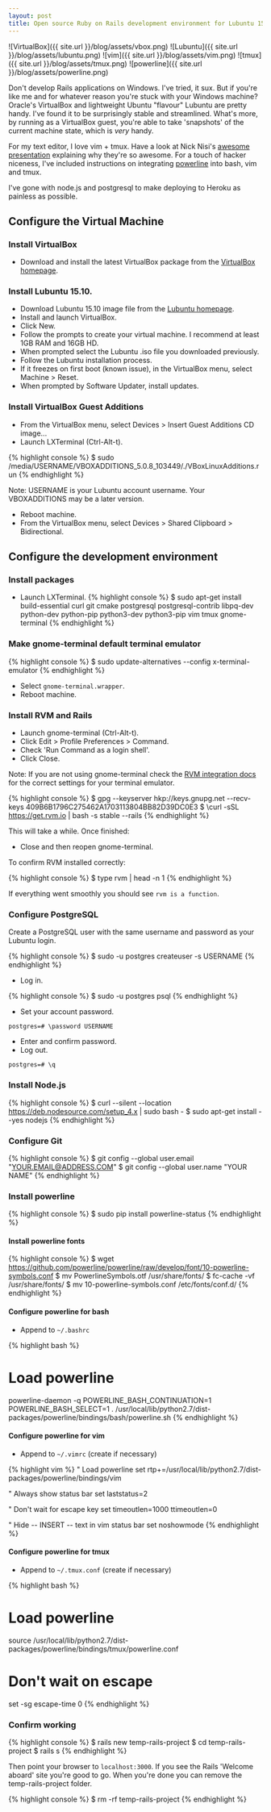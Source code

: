 ```yaml
---
layout: post
title: Open source Ruby on Rails development environment for Lubuntu 15.10 as a guest in VirtualBox 5.0.8 with Vim, tmux and powerline
---
```


![VirtualBox]({{ site.url }}/blog/assets/vbox.png)
![Lubuntu]({{ site.url }}/blog/assets/lubuntu.png)
![vim]({{ site.url }}/blog/assets/vim.png)
![tmux]({{ site.url }}/blog/assets/tmux.png)
![powerline]({{ site.url }}/blog/assets/powerline.png)

Don't develop Rails applications on Windows. I've tried, it sux. But if you're like me and for whatever reason you're stuck with your Windows machine? Oracle's VirtualBox and lightweight Ubuntu "flavour" Lubuntu are pretty handy. I've found it to be surprisingly stable and streamlined. What's more, by running as a VirtualBox guest, you're able to take 'snapshots' of the current machine state, which is *very* handy.

For my text editor, I love vim + tmux. Have a look at Nick Nisi's [awesome presentation](https://youtu.be/5r6yzFEXajQ) explaining why they're so awesome. For a touch of hacker niceness, I've included instructions on integrating [powerline](https://github.com/powerline/powerline) into bash, vim and tmux.

I've gone with node.js and postgresql to make deploying to Heroku as painless as possible.

## Configure the Virtual Machine

### Install VirtualBox
* Download and install the latest VirtualBox package from the [VirtualBox homepage](https://www.virtualbox.org/).

### Install Lubuntu 15.10.
* Download Lubuntu 15.10 image file from the [Lubuntu homepage](http://lubuntu.net/).
* Install and launch VirtualBox.
* Click New.
* Follow the prompts to create your virtual machine. I recommend at least 1GB RAM and 16GB HD.
* When prompted select the Lubuntu .iso file you downloaded previously.
* Follow the Lubuntu installation process.
* If it freezes on first boot (known issue), in the VirtualBox menu, select Machine > Reset.
* When prompted by Software Updater, install updates.

### Install VirtualBox Guest Additions
* From the VirtualBox menu, select Devices > Insert Guest Additions CD image...
* Launch LXTerminal (Ctrl-Alt-t).

{% highlight console %}
$ sudo /media/USERNAME/VBOXADDITIONS_5.0.8_103449/./VBoxLinuxAdditions.run
{% endhighlight %}

Note: USERNAME is your Lubuntu account username. Your VBOXADDITIONS may be a later version.

* Reboot machine.
* From the VirtualBox menu, select Devices > Shared Clipboard > Bidirectional.

## Configure the development environment

### Install packages
* Launch LXTerminal.
{% highlight console %}
$ sudo apt-get install build-essential curl git cmake postgresql postgresql-contrib libpq-dev python-dev python-pip python3-dev python3-pip vim tmux gnome-terminal
{% endhighlight %}

### Make gnome-terminal default terminal emulator
{% highlight console %}
$ sudo update-alternatives --config x-terminal-emulator
{% endhighlight %}

* Select `gnome-terminal.wrapper`.
* Reboot machine.

### Install RVM and Rails
* Launch gnome-terminal (Ctrl-Alt-t).
* Click Edit > Profile Preferences > Command.
* Check 'Run Command as a login shell'. 
* Click Close.

Note: If you are not using gnome-terminal check the [RVM integration docs](https://rvm.io/integration) for the correct settings for your terminal emulator.

{% highlight console %}
$ gpg --keyserver hkp://keys.gnupg.net --recv-keys 409B6B1796C275462A1703113804BB82D39DC0E3
$ \curl -sSL https://get.rvm.io | bash -s stable --rails
{% endhighlight %}

This will take a while. Once finished:

* Close and then reopen gnome-terminal.

To confirm RVM installed correctly:

{% highlight console %}
$ type rvm | head -n 1
{% endhighlight %}

If everything went smoothly you should see `rvm is a function`.

### Configure PostgreSQL
Create a PostgreSQL user with the same username and password as your Lubuntu login.

{% highlight console %}
$ sudo -u postgres createuser -s USERNAME
{% endhighlight %}

* Log in.

{% highlight console %}
$ sudo -u postgres psql
{% endhighlight %}

* Set your account password.

~~~
postgres=# \password USERNAME
~~~

* Enter and confirm password.
* Log out.

~~~
postgres=# \q
~~~

### Install Node.js
{% highlight console %}
$ curl --silent --location https://deb.nodesource.com/setup_4.x | sudo bash -
$ sudo apt-get install --yes nodejs
{% endhighlight %}

### Configure Git
{% highlight console %}
$ git config --global user.email "YOUR.EMAIL@ADDRESS.COM"
$ git config --global user.name "YOUR NAME"
{% endhighlight %}

### Install powerline
{% highlight console %}
$ sudo pip install powerline-status
{% endhighlight %}

#### Install powerline fonts
{% highlight console %}
$ wget https://github.com/powerline/powerline/raw/develop/font/10-powerline-symbols.conf
$ mv PowerlineSymbols.otf /usr/share/fonts/
$ fc-cache -vf /usr/share/fonts/
$ mv 10-powerline-symbols.conf /etc/fonts/conf.d/
{% endhighlight %}

#### Configure powerline for bash
* Append to `~/.bashrc`

{% highlight bash %}
# Load powerline
powerline-daemon -q
POWERLINE_BASH_CONTINUATION=1
POWERLINE_BASH_SELECT=1
. /usr/local/lib/python2.7/dist-packages/powerline/bindings/bash/powerline.sh
{% endhighlight %}

#### Configure powerline for vim
* Append to `~/.vimrc` (create if necessary)

{% highlight vim %}
" Load powerline
set rtp+=/usr/local/lib/python2.7/dist-packages/powerline/bindings/vim

" Always show status bar
set laststatus=2

" Don't wait for escape key
set timeoutlen=1000 ttimeoutlen=0

" Hide -- INSERT -- text in vim status bar
set noshowmode
{% endhighlight %}

#### Configure powerline for tmux
* Append to `~/.tmux.conf` (create if necessary)

{% highlight bash %}
# Load powerline
source /usr/local/lib/python2.7/dist-packages/powerline/bindings/tmux/powerline.conf

# Don't wait on escape
set -sg escape-time 0
{% endhighlight %}

### Confirm working
{% highlight console %}
$ rails new temp-rails-project
$ cd temp-rails-project
$ rails s
{% endhighlight %}

Then point your browser to `localhost:3000`. If you see the Rails 'Welcome aboard' site you're good to go. When you're done you can remove the temp-rails-project folder.

{% highlight console %}
$ rm -rf temp-rails-project
{% endhighlight %}
